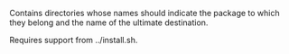 Contains directories whose names should indicate the package to which
they belong and the name of the ultimate destination.

Requires support from ../install.sh.
